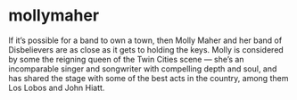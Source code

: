 # mollymaher


If it’s possible for a band to own a town, then Molly Maher and her band of Disbelievers are as close as it gets to holding the keys. Molly is considered by some the reigning queen of the Twin Cities scene — she’s an incomparable singer and songwriter with compelling depth and soul, and has shared the stage with some of the best acts in the country, among them Los Lobos and John Hiatt.
